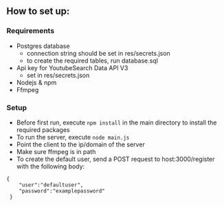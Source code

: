 ## How to set up:
### Requirements
* Postgres database
    * connection string should be set in res/secrets.json
    * to create the required tables, run database.sql
* Api key for YoutubeSearch Data API V3
    * set in res/secrets.json
* Nodejs & npm
* Ffmpeg

### Setup
* Before first run, execute `npm install` in the main directory to install the required packages
* To run the server, execute `node main.js`
* Point the client to the ip/domain of the server
* Make sure ffmpeg is in path
* To create the default user, send a POST request to host:3000/register with the following body:
```
{
 	"user":"defaultuser",
 	"password":"examplepassword"
 }
 ```